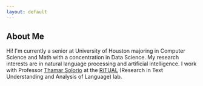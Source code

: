 ```yaml
---
layout: default
---
```


## About Me


Hi! I'm currently a senior at University of Houston majoring in Computer Science and Math with a concentration in Data Science. My research interests are in natural language processing and artificial intelligence. I work with Professor [Thamar Solorio](http://solorio.uh.edu/) at the [RiTUAL](https://ritual.uh.edu/) (Research in Text Understanding and Analysis of Language) lab.



